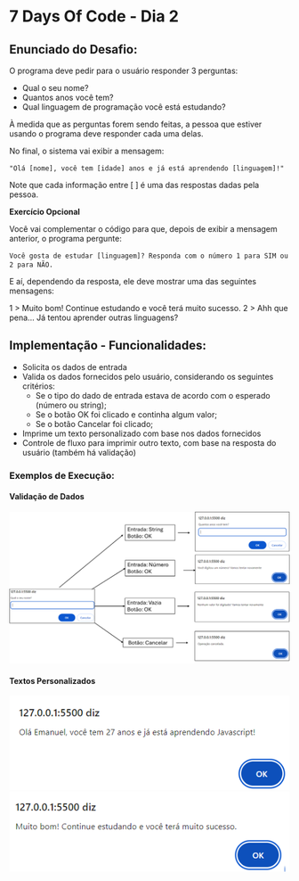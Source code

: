 # 7 Days Of Code - Dia 2

## Enunciado do Desafio: 
O programa deve pedir para o usuário responder 3 perguntas:

- Qual o seu nome?
- Quantos anos você tem?
- Qual linguagem de programação você está estudando?

À medida que as perguntas forem sendo feitas, a pessoa que estiver usando o programa deve responder cada uma delas.

No final, o sistema vai exibir a mensagem:
```
"Olá [nome], você tem [idade] anos e já está aprendendo [linguagem]!"
```
Note que cada informação entre [ ] é uma das respostas dadas pela pessoa.

**Exercício Opcional**

Você vai complementar o código para que, depois de exibir a mensagem anterior, o programa pergunte:
```
Você gosta de estudar [linguagem]? Responda com o número 1 para SIM ou 2 para NÃO.
```
E aí, dependendo da resposta, ele deve mostrar uma das seguintes mensagens:

1 > Muito bom! Continue estudando e você terá muito sucesso.
2 > Ahh que pena... Já tentou aprender outras linguagens?


## Implementação - Funcionalidades:
- Solicita os dados de entrada
- Valida os dados fornecidos pelo usuário, considerando os seguintes critérios:
    - Se o tipo do dado de entrada estava de acordo com o esperado (número ou string); 
    - Se o botão OK foi clicado e continha algum valor;
    - Se o botão Cancelar foi clicado;
- Imprime um texto personalizado com base nos dados fornecidos
- Controle de fluxo para imprimir outro texto, com base na resposta do usuário (também há validação)

### Exemplos de Execução:

#### Validação de Dados
<img src="./img/exemplo-validacao-entrada.png">

#### Textos Personalizados
<img src="./img/exemplo-execucao.png">
<img src="./img/exemplo-execucao-2.png">
